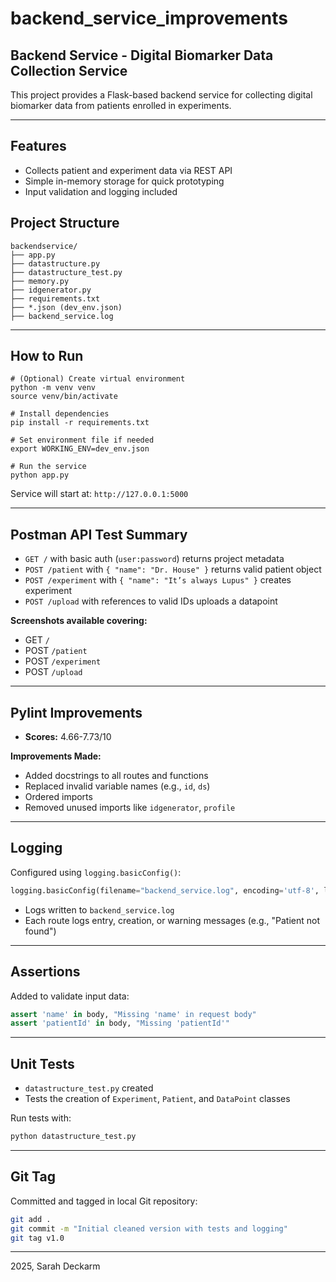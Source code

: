 # backend_service_improvements

## Backend Service - Digital Biomarker Data Collection Service

This project provides a Flask-based backend service for collecting digital biomarker data from patients enrolled in experiments.

---


## Features
- Collects patient and experiment data via REST API
- Simple in-memory storage for quick prototyping
- Input validation and logging included 

## Project Structure

```
backendservice/
├── app.py                   
├── datastructure.py         
├── datastructure_test.py   
├── memory.py               
├── idgenerator.py          
├── requirements.txt        
├── *.json (dev_env.json)   
├── backend_service.log     
```

---

## How to Run

```
# (Optional) Create virtual environment
python -m venv venv
source venv/bin/activate

# Install dependencies
pip install -r requirements.txt

# Set environment file if needed
export WORKING_ENV=dev_env.json

# Run the service
python app.py
```

Service will start at: `http://127.0.0.1:5000`

---

## Postman API Test Summary

- `GET /` with basic auth (`user:password`) returns project metadata
- `POST /patient` with `{ "name": "Dr. House" }` returns valid patient object
- `POST /experiment` with `{ "name": "It’s always Lupus" }` creates experiment
- `POST /upload` with references to valid IDs uploads a datapoint

**Screenshots available covering:**
- GET `/`
- POST `/patient`
- POST `/experiment`
- POST `/upload`

---

## Pylint Improvements

- **Scores:** 4.66-7.73/10 

**Improvements Made:**
- Added docstrings to all routes and functions
- Replaced invalid variable names (e.g., `id`, `ds`)
- Ordered imports
- Removed unused imports like `idgenerator`, `profile`

---

## Logging

Configured using `logging.basicConfig()`:

```python
logging.basicConfig(filename="backend_service.log", encoding='utf-8', level=logging.INFO)
```

- Logs written to `backend_service.log`
- Each route logs entry, creation, or warning messages (e.g., "Patient not found")

---

## Assertions

Added to validate input data:

```python
assert 'name' in body, "Missing 'name' in request body"
assert 'patientId' in body, "Missing 'patientId'"
```

---

## Unit Tests

- `datastructure_test.py` created
- Tests the creation of `Experiment`, `Patient`, and `DataPoint` classes

Run tests with:

```bash
python datastructure_test.py
```

---

## Git Tag

Committed and tagged in local Git repository:

```bash
git add .
git commit -m "Initial cleaned version with tests and logging"
git tag v1.0
```

---

2025, Sarah Deckarm
